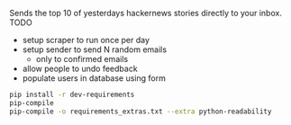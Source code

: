 Sends the top 10 of yesterdays hackernews stories directly to your inbox.
TODO
- setup scraper to run once per day
- setup sender to send N random emails
	- only to confirmed emails
- allow people to undo feedback
- populate users in database using form

```bash
pip install -r dev-requirements
pip-compile
pip-compile -o requirements_extras.txt --extra python-readability
```
